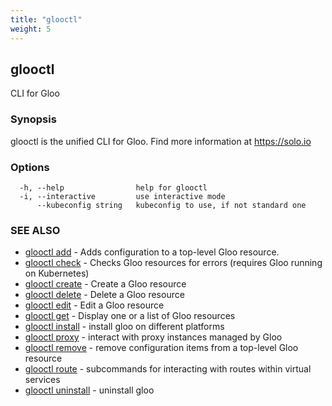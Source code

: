 ```yaml
---
title: "glooctl"
weight: 5
---
```

## glooctl

CLI for Gloo

### Synopsis

glooctl is the unified CLI for Gloo.
	Find more information at https://solo.io

### Options

```
  -h, --help                help for glooctl
  -i, --interactive         use interactive mode
      --kubeconfig string   kubeconfig to use, if not standard one
```

### SEE ALSO

* [glooctl add](../glooctl_add)	 - Adds configuration to a top-level Gloo resource.
* [glooctl check](../glooctl_check)	 - Checks Gloo resources for errors (requires Gloo running on Kubernetes)
* [glooctl create](../glooctl_create)	 - Create a Gloo resource
* [glooctl delete](../glooctl_delete)	 - Delete a Gloo resource
* [glooctl edit](../glooctl_edit)	 - Edit a Gloo resource
* [glooctl get](../glooctl_get)	 - Display one or a list of Gloo resources
* [glooctl install](../glooctl_install)	 - install gloo on different platforms
* [glooctl proxy](../glooctl_proxy)	 - interact with proxy instances managed by Gloo
* [glooctl remove](../glooctl_remove)	 - remove configuration items from a top-level Gloo resource
* [glooctl route](../glooctl_route)	 - subcommands for interacting with routes within virtual services
* [glooctl uninstall](../glooctl_uninstall)	 - uninstall gloo

